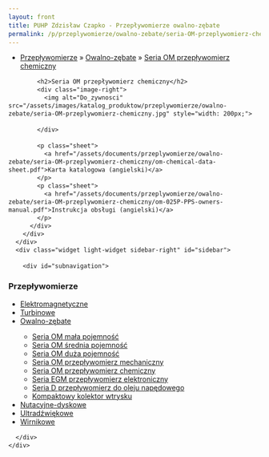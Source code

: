```yaml
---
layout: front
title: PUHP Zdzisław Czapko - Przepływomierze owalno-zębate
permalink: /p/przeplywomierze/owalno-zebate/seria-OM-przeplywomierz-chemiczny/
---
```


<div id="content">
  <div class="wrapper-with-color-background">
    <div class="content-area-blog blog-background-sidebar-right">
      <div class="mainarea-left" id="mainarea">
        <div class="blogpost-blog3">
          <div class="post-content">
            <ul class="meta">
<li>
<a href="/p/przeplywomierze">Przepływomierze</a>
»
<a href="/p/przeplywomierze/owalno-zebate">Owalno-zębate</a>
»
<a href="/p/przeplywomierze/owalno-zebate/seria-OM-przeplywomierz-chemiczny">Seria OM przepływomierz chemiczny</a>
</li>
</ul>

            <h2>Seria OM przepływomierz chemiczny</h2>
            <div class="image-right">
              <img alt="Do_zywnosci" src="/assets/images/katalog_produktow/przeplywomierze/owalno-zebate/seria-OM-przeplywomierz-chemiczny.jpg" style="width: 200px;">

            </div>
            
            <p class="sheet">
              <a href="/assets/documents/przeplywomierze/owalno-zebate/seria-OM-przeplywomierz-chemiczny/om-chemical-data-sheet.pdf">Karta katalogowa (angielski)</a>
            </p>
            <p class="sheet">
              <a href="/assets/documents/przeplywomierze/owalno-zebate/seria-OM-przeplywomierz-chemiczny/om-025P-PPS-owners-manual.pdf">Instrukcja obsługi (angielski)</a>
            </p>
          </div>
        </div>
      </div>
      <div class="widget light-widget sidebar-right" id="sidebar">
        
        <div id="subnavigation">
<h3>Przepływomierze</h3>
<ul class="subcategories">
<li class="category"><a href="/p/przeplywomierze/elektromagnetyczne">Elektromagnetyczne</a></li>
<li class="category"><a href="/p/przeplywomierze/turbinowe">Turbinowe</a></li>
<li class="category"><a href="/p/przeplywomierze/owalno-zebate">Owalno-zębate</a></li>
<div class="light-widget">
<ul class="products">
  <li class="product"><a href="/p/przeplywomierze/owalno-zebate/seria-OM-mala-pojemnosc">Seria OM mała pojemność</a></li>
  <li class="product"><a href="/p/przeplywomierze/owalno-zebate/seria-OM-srednia-pojemnosc">Seria OM średnia pojemność</a></li>
  <li class="product"><a href="/p/przeplywomierze/owalno-zebate/seria-OM-duza-pojemnosc">Seria OM duża pojemność</a></li>
  <li class="product"><a href="/p/przeplywomierze/owalno-zebate/seria-OM-przeplywomierz-mechaniczny/">Seria OM przepływomierz mechaniczny</a></li>
  <li class="product"><a href="/p/przeplywomierze/owalno-zebate/seria-OM-przeplywomierz-chemiczny/">Seria OM przepływomierz chemiczny</a></li>
  <li class="product"><a href="/p/przeplywomierze/owalno-zebate/seria-EGM-przeplywomierz-elektroniczny/">Seria EGM przepływomierz elektroniczny</a></li>
  <li class="product"><a href="/p/przeplywomierze/owalno-zebate/seria-D-przeplywomierz-do-oleju-napedowego/">Seria D przepływomierz do oleju napędowego</a></li>
  <li class="product"><a href="/p/przeplywomierze/owalno-zebate/kompaktowy-kolektor-wtrysku-z-dodatkiem-do-bloku-AIM/">Kompaktowy kolektor wtrysku</a></li>
</ul>
</div>
<li class="category"><a href="/p/przeplywomierze/nutacyjne-dyskowe">Nutacyjne-dyskowe</a></li>
<li class="category"><a href="/p/przeplywomierze/ultradzwiekowe">Ultradźwiękowe</a></li>
<li class="category"><a href="/p/przeplywomierze/wirnikowe">Wirnikowe</a></li>
</ul>
</div>

      </div>
    </div>
  </div>
</div>